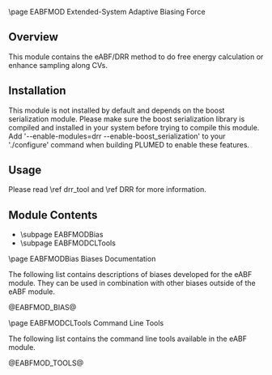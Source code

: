 \page EABFMOD Extended-System Adaptive Biasing Force 

<!--
description: Methods for performing eABF or DRR method to calculate PMF along CVs
authors: Haochuan Chen, Haohao Fu
reference: \cite Lelievre2007 \cite Lesage2016 \cite Fu2016
-->

## Overview

This module contains the eABF/DRR method to do free energy calculation or enhance sampling along CVs.

## Installation

This module is not installed by default and depends on the boost serialization module. Please make sure the boost serialization library is compiled and installed in your system before trying to compile this module. Add '\-\-enable-modules=drr \-\-enable-boost_serialization' to your './configure' command when building PLUMED to enable these features.

## Usage

Please read \ref drr_tool and \ref DRR for more information.

## Module Contents

- \subpage EABFMODBias
- \subpage EABFMODCLTools

\page EABFMODBias Biases Documentation

The following list contains descriptions of biases developed for the eABF module. They can be used in combination with other biases outside of the eABF module.

@EABFMOD_BIAS@

\page EABFMODCLTools Command Line Tools

The following list contains the command line tools available in the eABF module.

@EABFMOD_TOOLS@
